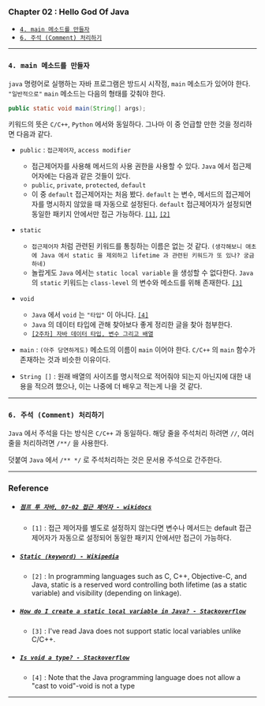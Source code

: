 
### Chapter 02 : Hello God Of Java

- [`4. main 메소드를 만들자`](#4-main-메소드를-만들자)
- [`6. 주석 (Comment) 처리하기`](#6-주석-comment-처리하기)

---

### `4. main 메소드를 만들자`

`java` 명령어로 실행하는 자바 프로그램은 방드시 시작점, `main` 메소드가 있어야 한다. `"일반적으로"` `main` 메소드는 다음의 형태를 갖춰야 한다.

```java
public static void main(String[] args);
```

키워드의 뜻은 `C/C++`, `Python` 에서와 동일하다. 그나마 이 중 언급할 만한 것을 정리하면 다음과 같다.

- `public` : `접근제어자`, `access modifier`
    - 접근제어자를 사용해 메서드의 사용 권한을 사용할 수 있다. `Java` 에서 접근제어자에는 다음과 같은 것들이 있다.
    - `public`, `private`, `protected`, `default`
    - 이 중 `default` 접근제어자는 처음 봤다. `default` 는 변수, 메서드의 접근제어자를 명시하지 않았을 때 자동으로 설정된다.
    `default` 접근제어자가 설정되면 동일한 패키지 안에서만 접근 가능하다. [`[1]`](#점프-투-자바-07-02-접근-제어자---wikidocs), [`[2]`](#static-keyword---wikipedia)

- `static`
    - `접근제어자` 처럼 관련된 키워드를 통칭하는 이름은 없는 것 같다. `(생각해보니 애초에 Java 에서 static 을 제외하고 lifetime 과 관련된 키워드가 또 있나? 궁금하네)`
    - 놀랍게도 `Java` 에서는 `static local variable` 을 생성할 수 없다한다. `Java` 의 `static` 키워드는 `class-level` 의 변수와 메소드를 위해 존재한다. [`[3]`](#how-do-i-create-a-static-local-variable-in-java---stackoverflow)

- `void`
    - `Java` 에서 `void` 는 `"타입"` 이 아니다. [`[4]`](#is-void-a-type---stackoverflow)
    - `Java` 의 데이터 타입에 관해 찾아보다 좋게 정리한 글을 찾아 첨부한다.
    - [`[2주차] 자바 데이터 타입, 변수 그리고 배열`](https://catsbi.oopy.io/6541026f-1e19-4117-8fef-aea145e4fc1b)

- `main` : `(아주 당연하게도)` 메소드의 이름이 `main` 이어야 한다. `C/C++` 의 `main` 함수가 존재하는 것과 비슷한 이유이다.

- `String []` : 원래 배열의 사이즈를 명시적으로 적어줘야 되는지 아닌지에 대한 내용을 적으려 했으나, 이는 나중에 더 배우고 적는게 나을 것 같다.

---

### `6. 주석 (Comment) 처리하기`

`Java` 에서 주석을 다는 방식은 `C/C++` 과 동일하다. 해당 줄을 주석처리 하려면 `//`, 여러 줄을 처리하려면 `/**/` 을 사용한다.

덧붙여 `Java` 에서 `/** */` 로 주석처리하는 것은 문서용 주석으로 간주한다.


---

### Reference

- ##### [`점프 투 자바, 07-02 접근 제어자 - wikidocs`](https://wikidocs.net/232)
    - `[1]` : 접근 제어자를 별도로 설정하지 않는다면 변수나 메서드는 default 접근 제어자가 자동으로 설정되어 동일한 패키지 안에서만 접근이 가능하다.

- ##### [`Static (keyword) - Wikipedia`](https://en.wikipedia.org/wiki/Static_(keyword))
    - `[2]` : In programming languages such as C, C++, Objective-C, and Java, static is a reserved word controlling both lifetime (as a static variable) and visibility (depending on linkage).


- ##### [`How do I create a static local variable in Java? - Stackoverflow`](https://stackoverflow.com/questions/2079830/how-do-i-create-a-static-local-variable-in-java)
    - `[3]` : I've read Java does not support static local variables unlike C/C++.

- ##### [`Is void a type? - Stackoverflow`](https://stackoverflow.com/questions/7560034/is-void-a-type)
    - `[4]` : Note that the Java programming language does not allow a "cast to void"-void is not a type

---
